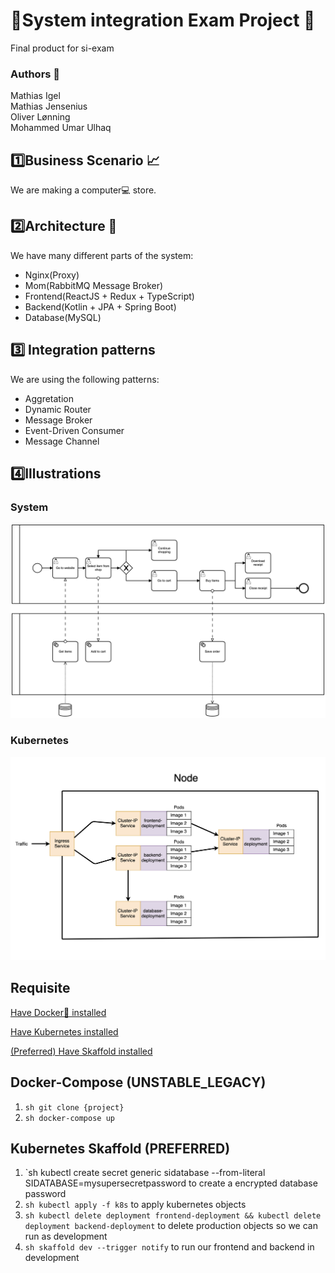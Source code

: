 # 🎉System integration Exam Project 🎉
Final product for si-exam

### Authors 📘
Mathias Igel  
Mathias Jensenius  
Oliver Lønning  
Mohammed Umar Ulhaq

## 1️⃣Business Scenario 📈
We are making a computer💻 store.

## 2️⃣Architecture 🔧
We have many different parts of the system:
- Nginx(Proxy)
- Mom(RabbitMQ Message Broker)
- Frontend(ReactJS + Redux + TypeScript)
- Backend(Kotlin + JPA + Spring Boot)
- Database(MySQL)

##  3️⃣ Integration patterns
We are using the following patterns:
- Aggretation
- Dynamic Router
- Message Broker
- Event-Driven Consumer
- Message Channel

## 4️⃣Illustrations

### System

![system](/artifacts/system.png)

### Kubernetes

![kubernetes](/artifacts/kubernetes.png)

## Requisite

[Have Docker🐳 installed](https://www.docker.com)

[Have Kubernetes installed](https://kubernetes.io)

[(Preferred) Have Skaffold installed](https://github.com/GoogleContainerTools/skaffold)


## Docker-Compose (UNSTABLE_LEGACY)

1. `sh git clone {project}`
2. `sh docker-compose up`

## Kubernetes Skaffold (PREFERRED)

1. `sh kubectl create secret generic sidatabase --from-literal SIDATABASE=mysupersecretpassword to create a encrypted database password
2. `sh kubectl apply -f k8s` to apply kubernetes objects
3. `sh kubectl delete deployment frontend-deployment && kubectl delete deployment backend-deployment` to delete production objects so we can run as development
4. `sh skaffold dev --trigger notify` to run our frontend and backend in development
